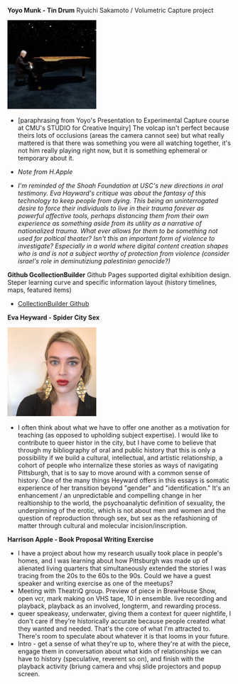 **Yoyo Munk - Tin Drum** 
Ryuichi Sakamoto / Volumetric Capture project

[![Ryuichi Sakamoto Volumetric Capture by Tin Drum](/Repo-Image-files/ryuichithumb.jpg)](https://news.artnet.com/art-world/ryuichi-sakamoto-tin-drum-mixed-reality-the-shed-2312616)


- [paraphrasing from Yoyo's Presentation to Experimental Capture course at CMU's STUDIO for Creative Inquiry]
The volcap isn't perfect because theirs lots of occlusions (areas the camera cannot see) but what really mattered is that
there was something you were all watching together, it's not him really playing right now, but it is something ephemeral or temporary
about it. 

- *Note from H.Apple*

- *I'm reminded of the Shoah Foundation at USC's new directions in oral testimony. Eva Hayward's critique was about the fantasy of this 
technology to keep people from dying. This being an uninterrogated desire to force their individuals to live in their trauma forever as 
powerful affective tools, perhaps distancing them from their own experience as something aside from its utility as a narrative of nationalized trauma.
What ever allows for them to be something not used for poltical theater? Isn't this an important form of violence to investigate? Especially in a world
where digital content creation shapes who is and is not a subject worthy of protection from violence (consider israel's role in deminutiziung palestinian genocide?)*

**Github GcollectionBuilder**
Github Pages supported digital exhibition design. Steper learning curve and specific information layout (history timelines, maps, featured items)

- [CollectionBuilder Github](https://github.com/CollectionBuilder/collectionbuilder-gh)

**Eva Heyward - Spider City Sex** 

[![Blonde woman, headshot with red lipstick](/Repo-Image-files/eva-hayward-thumb.png)]([https://news.artnet.com/art-world/ryuichi-sakamoto-tin-drum-mixed-reality-the-shed-2312616](https://www.vfw.or.at/wp-content/uploads/2016/02/Hayward_Eva_Spider_City_Sex.pdf))

- I often think about what we have to offer one another as a motivation for teaching (as opposed to upholding subject expertise). I would like to contribute to queer histor in the city, but I have come to believe that through my bibliography of oral and public history that this is only a possibility if we build a cultural, intellectual, and artistic relationship, a cohort of people who internalize these stories as ways of navigating Pittsburgh, that is to say to move around with a common sense of history. One of the many things Heyward offers in this essays is somatic experience of her transition beyond "gender" and "identification." It's an enhancement / an unpredictable and compelling change in her realtionship to the world, the psychoanalytic definition of sexuality, the underpinning of the erotic, which is not about men and women and the question of reproduction through sex, but sex as the refashioning of matter through cultural and molecular incision/inscription.

**Harrison Apple - Book Proposal Writing Exercise**
- I have a project about how my research usually took place in people's homes, and I was learning about how Pittsburgh was made up of alienated living quarters that simultaneously extended the stories I was tracing from the 20s to the 60s to the 90s. Could we have a guest speaker and writing exercise as one of the meetups?
- Meeting with TheatriQ group. Preview of piece in BrewHouse Show, open vcr, mark making on VHS tape, 10 in ensemble. live recording and playback, playback as an involved, longterm, and rewarding process.
- queer speakeasy, underwater, giving them a context for queer nightlife, I don't care if they're historically accurate because people created what they wanted and needed. That's the core of what I'm attracted to. There's room to speculate about whatever it is that looms in your future.
- Intro - get a sense of what they're up to, where they're at with the piece, engage them in conversation about what kidn of relationships we can have to history (speculative, reverent so on), and finish with the playback activity (briung camera and vhsj slide projectors and popup screen.
